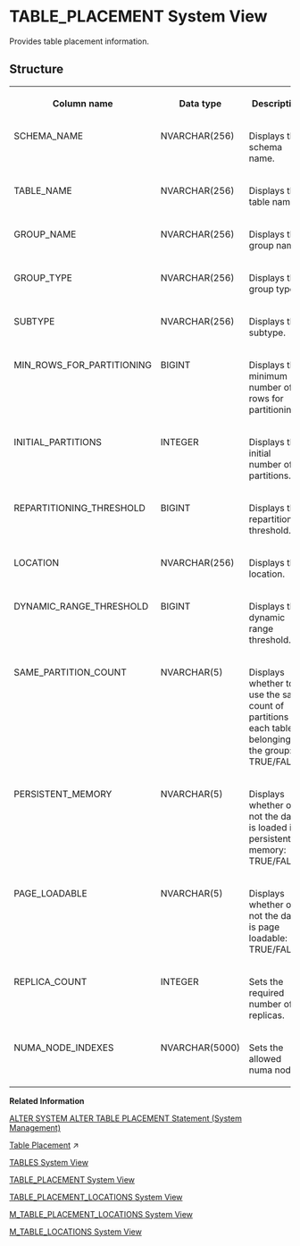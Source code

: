 <!-- loio522cc8ecebbe4508b572d0f61cec8e28 -->

# TABLE\_PLACEMENT System View

Provides table placement information.



## Structure


<table>
<tr>
<th valign="top">

Column name



</th>
<th valign="top">

Data type



</th>
<th valign="top">

Description



</th>
</tr>
<tr>
<td valign="top">

SCHEMA\_NAME



</td>
<td valign="top">

NVARCHAR\(256\)



</td>
<td valign="top">

Displays the schema name.



</td>
</tr>
<tr>
<td valign="top">

TABLE\_NAME



</td>
<td valign="top">

NVARCHAR\(256\)



</td>
<td valign="top">

Displays the table name.



</td>
</tr>
<tr>
<td valign="top">

GROUP\_NAME



</td>
<td valign="top">

NVARCHAR\(256\)



</td>
<td valign="top">

Displays the group name.



</td>
</tr>
<tr>
<td valign="top">

GROUP\_TYPE



</td>
<td valign="top">

NVARCHAR\(256\)



</td>
<td valign="top">

Displays the group type.



</td>
</tr>
<tr>
<td valign="top">

SUBTYPE



</td>
<td valign="top">

NVARCHAR\(256\)



</td>
<td valign="top">

Displays the subtype.



</td>
</tr>
<tr>
<td valign="top">

MIN\_ROWS\_FOR\_PARTITIONING



</td>
<td valign="top">

BIGINT



</td>
<td valign="top">

Displays the minimum number of rows for partitioning.



</td>
</tr>
<tr>
<td valign="top">

INITIAL\_PARTITIONS



</td>
<td valign="top">

INTEGER



</td>
<td valign="top">

Displays the initial number of partitions.



</td>
</tr>
<tr>
<td valign="top">

REPARTITIONING\_THRESHOLD



</td>
<td valign="top">

BIGINT



</td>
<td valign="top">

Displays the repartitioning threshold.



</td>
</tr>
<tr>
<td valign="top">

LOCATION



</td>
<td valign="top">

NVARCHAR\(256\)



</td>
<td valign="top">

Displays the location.



</td>
</tr>
<tr>
<td valign="top">

DYNAMIC\_RANGE\_THRESHOLD



</td>
<td valign="top">

BIGINT



</td>
<td valign="top">

Displays the dynamic range threshold.



</td>
</tr>
<tr>
<td valign="top">

SAME\_PARTITION\_COUNT



</td>
<td valign="top">

NVARCHAR\(5\)



</td>
<td valign="top">

Displays whether to use the same count of partitions for each table belonging to the group: TRUE/FALSE.



</td>
</tr>
<tr>
<td valign="top">

PERSISTENT\_MEMORY



</td>
<td valign="top">

NVARCHAR\(5\)



</td>
<td valign="top">

Displays whether or not the data is loaded in persistent memory: TRUE/FALSE.



</td>
</tr>
<tr>
<td valign="top">

PAGE\_LOADABLE



</td>
<td valign="top">

NVARCHAR\(5\)



</td>
<td valign="top">

Displays whether or not the data is page loadable: TRUE/FALSE.



</td>
</tr>
<tr>
<td valign="top">

REPLICA\_COUNT



</td>
<td valign="top">

INTEGER



</td>
<td valign="top">

Sets the required number of replicas.



</td>
</tr>
<tr>
<td valign="top">

NUMA\_NODE\_INDEXES



</td>
<td valign="top">

NVARCHAR\(5000\)



</td>
<td valign="top">

Sets the allowed numa nodes.



</td>
</tr>
</table>

**Related Information**  


[ALTER SYSTEM ALTER TABLE PLACEMENT Statement \(System Management\)](../../010-SQL-Reference/012-SQL-Statements/alter-system-alter-table-placement-statement-system-management-0715b97.md "Changes table classification and placement settings for table groups.")

[Table Placement](https://help.sap.com/viewer/f9c5015e72e04fffa14d7d4f7267d897/2023_2_QRC/en-US/22888f9344954f258284d2dd936d0d0a.html "Table classification and table placement configuration, enhanced by partitioning, build the foundation for controlling the data distribution in a SAP HANA scale-out environment.") :arrow_upper_right:

[TABLES System View](tables-system-view-2101973.md "Provides information about tables in the database.")

[TABLE\_PLACEMENT System View](table-placement-system-view-522cc8e.md "Provides table placement information.")

[TABLE\_PLACEMENT\_LOCATIONS System View](table-placement-locations-system-view-9e74012.md "Provides table placement location information.")

[M\_TABLE\_PLACEMENT\_LOCATIONS System View](../022-Monitoring-Views/m-table-placement-locations-system-view-7ecc1cc.md "Provides table placement location monitoring information.")

[M\_TABLE\_LOCATIONS System View](../022-Monitoring-Views/m-table-locations-system-view-20c65d5.md "Provides information about tables and their logical location. Physical locations are shown in M_TABLE_PERSISTENCE_LOCATIONS.")

